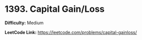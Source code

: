 # 1393. Capital Gain/Loss

**Difficulty:** Medium

**LeetCode Link:** https://leetcode.com/problems/capital-gainloss/


